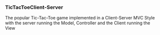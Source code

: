 ### TicTacToeClient-Server

The popular Tic-Tac-Toe game implemented in a Client-Server MVC Style
with the server running the Model, Controller and the Client running the View
